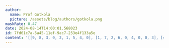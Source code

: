 ```yaml
---
author:
  name: Prof Gotkola
  picture: /assets/blog/authors/gotkola.png
maskRate: 0.47
date: 2024-08-14T14:00:01.568023
id: 7fd61c7a-5a45-11ef-9ac7-253e4f133a5e
content: '[[9, 8, 3, 0, 2, 1, 5, 4, 0], [1, 7, 2, 6, 0, 4, 0, 0, 3], [4, 6, 0, 3, 0, 0, 0, 7, 0], [2, 1, 4, 8, 7, 0, 0, 5, 0], [7, 5, 0, 9, 0, 0, 1, 3, 0], [0, 0, 0, 0, 0, 0, 4, 2, 0], [5, 0, 0, 2, 9, 0, 8, 1, 0], [0, 4, 9, 0, 0, 0, 0, 0, 2], [0, 2, 1, 4, 0, 8, 7, 0, 0]]'
---
```

